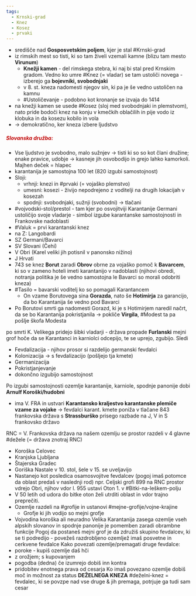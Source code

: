 ```yaml
---
tags:
  - Krnski-grad
  - Knez
  - Kosez
  - prvaki
---
```


- središče nad **Gosposvetskim poljem**, kjer je stal #Krnski-grad
- iz rimskih mest so tisti, ki so tam živeli vzemali kamne (blizu tam mesto **Virunum**)
	- **Knežji kamen** - del rimskega stebra, ki naj bi stal pred Krnskim gradom. Vedno ko umre #Knez (= vladar) se tam ustoliči novega - izberejo ga **bojevniki, svobodnjaki**
	- v 8. st. kneza nadomesti njegov sin, ki pa je še vedno ustoličen na kamnu
	- #Ustoličevanje - podobno kot kronanje se izvaja do 1414
- na knežji kamen se usede #Kosez (sloj med svobodnjaki in plemstvom), nato pride bodoči knez na konju v kmečkih oblačilih in pije vodo iz klobuka in da kosezu kobilo in vola
- $\rightarrow$ demokratično, ker kneza izbere ljudstvo
##### <font color="#c00000">Slovanska družba:</font>
- Vse ljudstvo je svobodno, malo sužnjev $\rightarrow$ tisti ki so so kot člani družine; enake pravice, udobje $\rightarrow$ kasneje jih osvobodijo in grejo lahko kamorkoli. Majhen deček = hlapec
- karantanija je samostojna 100 let (820 izgubi samostojnost)
- Sloji:
	- vrhnji: knezi in #prvaki (= vojaško plemstvo)
	- umesni: kosezi - živijo nepodrejeno z voditelji na drugih lokacijah v kosezah
	- spodnji: svobodnjaki, sužnji (svobodni) $\rightarrow$ tlačani
- #vojvodski-stol/prestol - tam kjer po osvojitviji Karantanije Germani ustoličijo svoje vladarje - simbol izgube karantanske samostojnosti in Frankovske nadoblasti
- #Valuk = prvi karantanski knez
- na Z: Langobardi
- SZ Germani/Bavarci
- SV Slovani (Čehi)
- V Obri (Karel veliki jih potisnil v panonsko nižino)
- J Hrvati
- 743 se knez **Borut** zaradi **Obrov** obrne za vojaško pomoč k **Bavarcem**, ki so v zameno hoteli imeti karantanijo v nadoblasti (njihovi obredi, notranja politika je še vedno samostojna le Bavarci so morali odobriti kneza)
- #Tasilo = bavarski voditelj ko so pomagali Karantancem
	- On vzame Borutovega sina **Gorazda**, nato še **Hotimirja** za garancijo, da bo Karantanija še vedno pod Bavarci
- Po Borutovi smrti ga nadomesti Gorazd, ki je s Hotimirjem naredil načrt, da se bo Karantanija pokristjanila $\rightarrow$ pokliče **Virgila**, #Modest ta pa pošlje škofa Modesta 

po smrti K. Velikega pridejo šibki vladarji - država propade
**Furlanski** mejni grof hoče da se Karantanci in karniolci odcepijo, te se uprejo, zgubijo. Sledi
- Fevdalizacija - njihov prosor si razdelijo germanski fevdalci
- Kolonizacija $\rightarrow$ s fevdalizacijo (pošljejo tja kmete)
- Germanizacija
- Pokristjanjevanje
- dokončno izgubijo samostojnost

Po izgubi samostojnosti ozemlje karantanije, karniole, spodnje panonije dobi 
**Arnulf Koroški/hudobni**
- ima V. FRA in ustvari **Karantansko kraljestvo
karantanske plemiče vzame za vojake** -> fevdalci
karant. kmete poniža v tlačane
843 frankovska država s **Strassburško** prisego razbade na J, V in S frankovsko državo

RNC = V. Frankovska država
na našem ozemlju se prostor razdeli v 4 glavne #dežele (= država znotraj RNC)
- Koroška Celovec
- Kranjska Ljubljana
- Štajerska Gradec
- Goriška
Nastale v 10. stol, šele v 15. se uveljavijo
- Nastanejo kot posledica osamosvojitve fevdalcev (pogoj imaš potomce da oblast predaš v naslednji rod) npr. Celjski grofi
899 na RNC prostor vdrejo Obri, njihov vdor l. 955 ustavi Oton 1. v  #Bitki-na-leškem-polju
- V 50 letih od udora do bitke oton želi utrditi oblast in vdor trajno preprečiti.
- Ozemlje razdeli na #grofije in ustanovi #mejne-grofije/vojne-krajine
	- Grofje ki jih vodijo so mejni grofje
- Vojvodina koroška ali neuradno Velika Karantanija zasega ozemlje vseh alpskih slovanov in spodnje panonije je pomemben zaradi obrambne funkcije
Pogoj da postaneš mejni grof je da združiš skupino fevdalcev, ki se ti podredijo - povežeš razdrobljeno ozemljež
imaš posvetne in cerkvene fevdalce
Kako povezati ozemlje/premagati druge fevdalce:
- poroke - kupiš ozemlje daš hči
- z orožjem; s kupovanjem
- pogodba (dedna) če izumrejo dobiš inn kontra
- pridobitev enotnega prava od cesarja
Ko imaš povezano ozemlje dobiš moč in možnost za status **DEŽELNEGA KNEZA**
#deželni-knez = fevdalec, ki se povzpe nad vse druge & jih premaga, potrjuje ga tudi sam cesar
